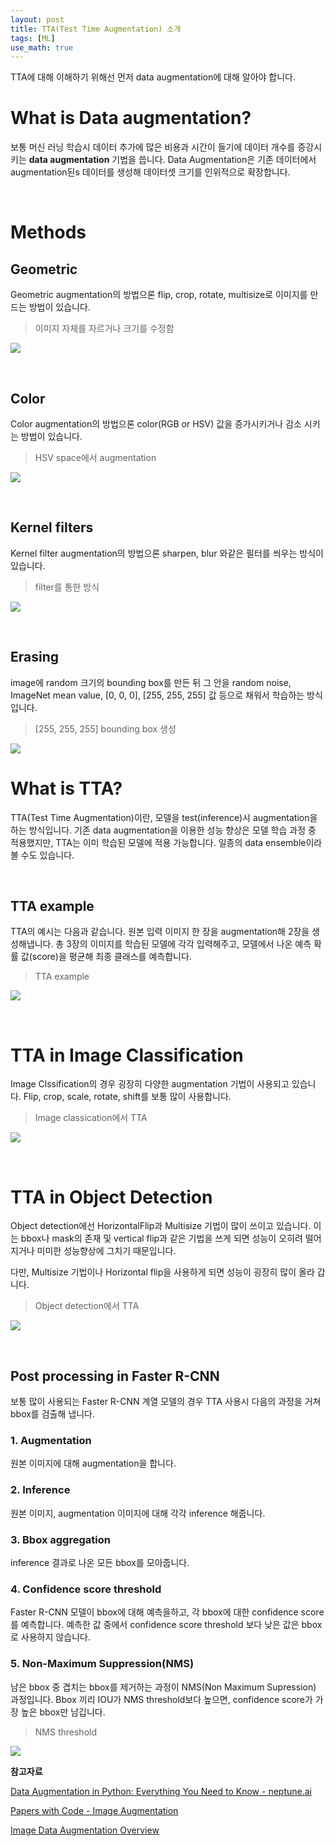 ```yaml
---
layout: post
title: TTA(Test Time Augmentation) 소개
tags: [ML]
use_math: true
---
```


TTA에 대해 이해하기 위해선 먼저 data augmentation에 대해 알아야 합니다.

# What is Data augmentation?

보통 머신 러닝 학습시 데이터 추가에 많은 비용과 시간이 들기에 데이터 개수를 증강시키는 **data augmentation** 기법을 씁니다. Data Augmentation은 기존 데이터에서 augmentation된s 데이터를 생성해 데이터셋 크기를 인위적으로 확장합니다.

<br>

# Methods

## Geometric

Geometric augmentation의 방법으론 flip, crop, rotate, multisize로 이미지를 만드는 방법이 있습니다.

> 이미지 자체를 자르거나 크기를 수정함

![](https://user-images.githubusercontent.com/31475037/123568246-e34be900-d7fe-11eb-97b2-569aed7227d9.png)

<br>

## Color

Color augmentation의 방법으론 color(RGB or HSV) 값을 증가시키거나 감소 시키는 방법이 있습니다.

> HSV space에서 augmentation

![](https://user-images.githubusercontent.com/31475037/123568243-e2b35280-d7fe-11eb-9147-a1f68810262a.png)

<br>

## Kernel filters

Kernel filter augmentation의 방법으론 sharpen, blur 와같은 필터를 씌우는 방식이 있습니다.

> filter를 통한 방식

![](https://user-images.githubusercontent.com/31475037/123568242-e21abc00-d7fe-11eb-964d-e18aed82b9a5.png)

<br>

## Erasing

image에 random 크기의 bounding box를 만든 뒤 그 안을 random noise, ImageNet mean value, [0, 0, 0], [255, 255, 255] 값 등으로 채워서 학습하는 방식입니다.

> [255, 255, 255] bounding box 생성

![](https://user-images.githubusercontent.com/31475037/123568239-e1822580-d7fe-11eb-8350-af7b384cfade.png)

# What is TTA?

TTA(Test Time Augmentation)이란, 모델을 test(inference)시 augmentation을 하는 방식입니다. 기존 data augmentation을 이용한 성능 향상은 모델 학습 과정 중 적용했지만, TTA는 이미 학습된 모델에 적용 가능합니다. 일종의 data ensemble이라 볼 수도 있습니다.

<br>

## TTA example

TTA의 예시는 다음과 같습니다. 원본 입력 이미지 한 장을 augmentation해 2장을 생성해냅니다. 총 3장의 이미지를 학습된 모델에 각각 입력해주고, 모델에서 나온 예측 확률 값(score)을 평균해 최종 클래스를 예측합니다.

> TTA example

![](https://user-images.githubusercontent.com/31475037/123568577-94eb1a00-d7ff-11eb-8182-14abc59ce384.png)

<br>

# TTA in Image Classification

Image Clssification의 경우 굉장히 다양한 augmentation 기법이 사용되고 있습니다. Flip, crop, scale, rotate, shift를 보통 많이 사용합니다.

> Image classication에서 TTA

![](https://user-images.githubusercontent.com/31475037/123568575-94eb1a00-d7ff-11eb-9aa6-92ca1ade1895.png)

<br>

# TTA in Object Detection

Object detection에선 HorizontalFlip과 Multisize 기법이 많이 쓰이고 있습니다. 이는 bbox나 mask의 존재 및 vertical flip과 같은 기법을 쓰게 되면 성능이 오히려 떨어지거나 미미한 성능향상에 그치기 때문입니다.

다만, Multisize 기법이나 Horizontal flip을 사용하게 되면 성능이 굉장히 많이 올라 갑니다.

> Object detection에서 TTA

![](https://user-images.githubusercontent.com/31475037/123568573-93b9ed00-d7ff-11eb-8317-2eb793154155.png)

<br>

## Post processing in Faster R-CNN

보통 많이 사용되는 Faster R-CNN 계열 모델의 경우 TTA 사용시 다음의 과정을 거쳐 bbox를 검출해 냅니다.

### 1. Augmentation

원본 이미지에 대해 augmentation을 합니다.

### 2. Inference

원본 이미지, augmentation 이미지에 대해 각각 inference 해줍니다. 

### 3. Bbox aggregation

inference 결과로 나온 모든 bbox를 모아줍니다.

### 4. Confidence score threshold

Faster R-CNN 모델이 bbox에 대해 예측을하고, 각 bbox에 대한 confidence score를 예측합니다. 예측한 값 중에서 confidence score threshold 보다 낮은 값은 bbox로 사용하지 않습니다.

### 5. Non-Maximum Suppression(NMS)

남은 bbox 중 겹치는 bbox를 제거하는 과정이 NMS(Non Maximum Supression) 과정입니다. Bbox 끼리 IOU가 NMS threshold보다 높으면, confidence score가 가장 높은 bbox만 남깁니다.

> NMS threshold

![](https://user-images.githubusercontent.com/31475037/123568571-93215680-d7ff-11eb-8375-39a01e6f2cfc.jpg)

**참고자료**

[Data Augmentation in Python: Everything You Need to Know - neptune.ai](https://neptune.ai/blog/data-augmentation-in-python)

[Papers with Code - Image Augmentation](https://paperswithcode.com/task/image-augmentation)

[Image Data Augmentation Overview](https://hoya012.github.io/blog/Image-Data-Augmentation-Overview/)
